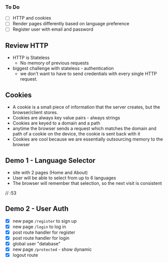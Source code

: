 ### To Do

- [ ] HTTP and cookies
- [ ] Render pages differently based on language preference
- [ ] Register user with email and password

## Review HTTP

- HTTP is Stateless
  - No memory of previous requests
- biggest challenge with stateless - authentication
  - we don't want to have to send credentials with every single HTTP request.

## Cookies

- A cookie is a small piece of information that the server creates, but the browser/client stores.
- Cookies are always key value pairs - always strings
- Cookies are keyed to a domain and a path
- anytime the browser sends a request which matches the domain and path of a cookie on the device, the cookie is sent back with it
- Cookies are cool because we are essentially outsourcing memory to the browser

## Demo 1 - Language Selector

- site with 2 pages (Home and About)
- User will be able to select from up to 6 languages
- The browser will remember that selection, so the next visit is consistent

// :53

## Demo 2 - User Auth

- [x] new page `/register` to sign up
- [x] new page `/login` to log in
- [x] post route handler for register
- [x] post route handler for login
- [x] global user "database"
- [x] new page `/protected` - show dynamic
- [x] logout route
